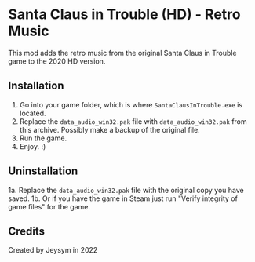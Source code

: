 Santa Claus in Trouble (HD) - Retro Music
=========================================

This mod adds the retro music from the original Santa Claus in Trouble game to the 2020 HD version.

Installation
------------
1. Go into your game folder, which is where `SantaClausInTrouble.exe` is located.
2. Replace the `data_audio_win32.pak` file with `data_audio_win32.pak` from this archive. Possibly make a backup of the original file.
3. Run the game.
4. Enjoy. :)

Uninstallation
--------------
1a. Replace the `data_audio_win32.pak` file with the original copy you have saved.
1b. Or if you have the game in Steam just run "Verify integrity of game files" for the game.

Credits
-------
Created by Jeysym in 2022